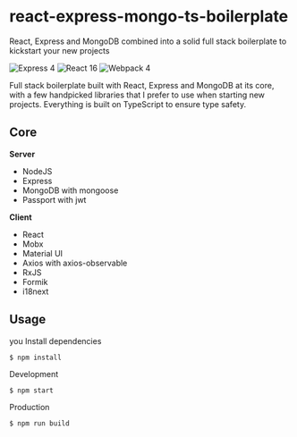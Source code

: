 # react-express-mongo-ts-boilerplate
React, Express and MongoDB combined into a solid full stack boilerplate to kickstart your new projects

![Express 4](https://img.shields.io/badge/express-4.17.x-green.svg)
![React 16](https://img.shields.io/badge/reactjs-16.13.x-green.svg)
![Webpack 4](https://img.shields.io/badge/webpack-4.44.x-green.svg)

Full stack boilerplate built with React, Express and MongoDB at its core, with a few handpicked libraries that I prefer to use when starting new projects. Everything is built on TypeScript to ensure type safety.

## Core

**Server**
- NodeJS
- Express
- MongoDB with mongoose
- Passport with jwt

**Client**
- React
- Mobx
- Material UI
- Axios with axios-observable
- RxJS
- Formik
- i18next

## Usage
you 
Install dependencies
```
$ npm install
```

Development
```
$ npm start
```

Production
```
$ npm run build
```

